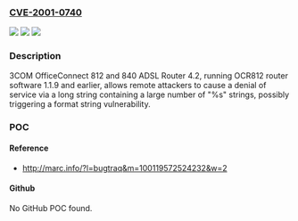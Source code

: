 ### [CVE-2001-0740](https://cve.mitre.org/cgi-bin/cvename.cgi?name=CVE-2001-0740)
![](https://img.shields.io/static/v1?label=Product&message=n%2Fa&color=blue)
![](https://img.shields.io/static/v1?label=Version&message=n%2Fa&color=blue)
![](https://img.shields.io/static/v1?label=Vulnerability&message=n%2Fa&color=brighgreen)

### Description

3COM OfficeConnect 812 and 840 ADSL Router 4.2, running OCR812 router software 1.1.9 and earlier, allows remote attackers to cause a denial of service via a long string containing a large number of "%s" strings, possibly triggering a format string vulnerability.

### POC

#### Reference
- http://marc.info/?l=bugtraq&m=100119572524232&w=2

#### Github
No GitHub POC found.

